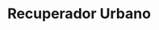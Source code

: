 ---
title: "Recuperador Urbano"
url: /ciudad-autonoma-de-buenos-aires/recuperador-urbano/
shop: Bücher
---